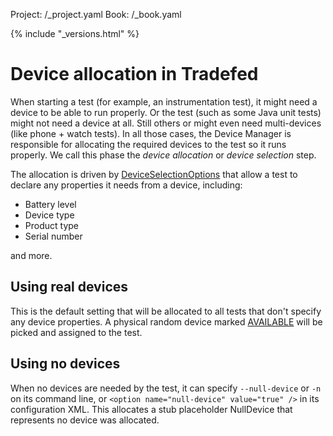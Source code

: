 Project: /_project.yaml
Book: /_book.yaml

{% include "_versions.html" %}

<!--
  Copyright 2019 The Android Open Source Project

  Licensed under the Apache License, Version 2.0 (the "License");
  you may not use this file except in compliance with the License.
  You may obtain a copy of the License at

      http://www.apache.org/licenses/LICENSE-2.0

  Unless required by applicable law or agreed to in writing, software
  distributed under the License is distributed on an "AS IS" BASIS,
  WITHOUT WARRANTIES OR CONDITIONS OF ANY KIND, either express or implied.
  See the License for the specific language governing permissions and
  limitations under the License.
-->

# Device allocation in Tradefed

When starting a test (for example, an instrumentation test), it might need a
device to be able to run properly. Or the test (such as some Java unit tests)
might not need a device at all. Still others or might even need multi-devices
(like phone + watch tests). In all those cases, the Device Manager is
responsible for allocating the required devices to the test so it runs
properly. We call this phase the *device allocation* or *device selection* step.

The allocation is driven by
[DeviceSelectionOptions](https://android.googlesource.com/platform/tools/tradefederation/+/refs/heads/master/src/com/android/tradefed/device/DeviceSelectionOptions.java)
that allow a test to declare any properties it needs from a device, including:

*   Battery level
*   Device type
*   Product type
*   Serial number

and more.

## Using real devices

This is the default setting that will be allocated to all tests that don't
specify any device properties. A physical random device marked
[AVAILABLE](/devices/tech/test_infra/tradefed/architecture/device-manager#allocation_states)
will be picked and assigned to the test.

## Using no devices

When no devices are needed by the test, it can specify `--null-device` or `-n`
on its command line, or `<option name="null-device" value="true" />` in its
configuration XML. This allocates a stub placeholder NullDevice that
represents no device was allocated.
